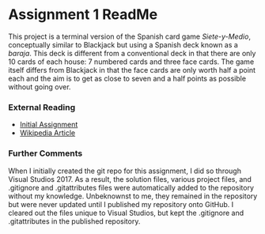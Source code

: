 # Assignment 1 ReadMe

This project is a terminal version of the Spanish card game *Siete-y-Medio*, conceptually similar to 
Blackjack but using a Spanish deck known as a *baraja*. This deck is different from a conventional
deck in that there are only 10 cards of each house: 7 numbered cards and three face cards. The game
itself differs from Blackjack in that the face cards are only worth half a point each and the aim is 
to get as close to seven and a half points as possible without going over.

### External Reading
- [Initial Assignment](https://www.pic.ucla.edu/~rsalazar/pic10c/assignments/hw1/)
- [Wikipedia Article](https://en.wikipedia.org/wiki/Sette_e_mezzo)

### Further Comments

When I initially created the git repo for this assignment, I did so through Visual Studios 2017. As a 
result, the solution files, various project files, and .gitignore and .gitattributes files were
automatically added to the repository without my knowledge. Unbeknownst to me, they remained in the
repository but were never updated until I published my repository onto GitHub. I cleared out the files
unique to Visual Studios, but kept the .gitignore and .gitattributes in the published repository.
